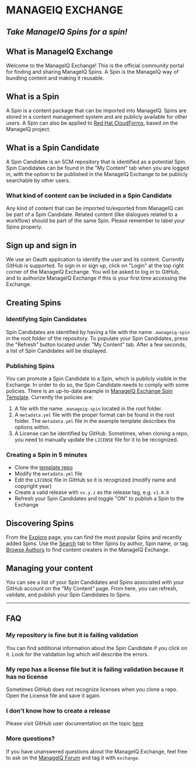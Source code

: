 # MANAGEIQ EXCHANGE

## *Take ManageIQ Spins for a spin!*

## What is ManageIQ Exchange
Welcome to the ManageIQ Exchange! This is the official community portal for finding and sharing ManageIQ Spins. A Spin is the ManageIQ way of bundling content and making it reusable.

## What is a Spin
A Spin is a content package that can be imported into ManageIQ. Spins are stored in a content management system and are publicly available for other users. A Spin can also be applied to [Red Hat CloudForms](https://www.redhat.com/en/technologies/management/cloudforms), based on the ManageIQ project.

## What is a Spin Candidate
A Spin Candidate is an SCM repository that is identified as a potential Spin. Spin Candidates can be found in the "My Content" tab when you are logged in, with the option to be published in the ManageIQ Exchange to be publicly searchable by other users.

### What kind of content can be included in a Spin Candidate
Any kind of content that can be imported to/exported from ManageIQ can be part of a Spin Candidate. Related content (like dialogues related to a workflow) should be part of the same Spin. Please remember to label your Spins properly.

## Sign up and sign in
We use an Oauth application to identify the user and its content. Currently GitHub is supported. To sign in or sign up, click on "Login" at the top right corner of the ManageIQ Exchange. You will be asked to log in to GitHub, and to authorize ManageIQ Exchange if this is your first time accessing the Exchange.

## Creating Spins

### Identifying Spin Candidates
Spin Candidates are identified by having a file with the name `.manageiq-spin` in the root folder of the repository. To populate your Spin Candidates, press the "Refresh" button located under "My Content" tab. After a few seconds, a list of Spin Candidates will be displayed.

### Publishing Spins
You can promote a Spin Candidate to a Spin, which is publicly visible in the Exchange. In order to do so, the Spin Candidate needs to comply with some policies. There is an up-to-date example in [ManageIQ Exchange Spin Template](https://github.com/ManageIQ-Exchange/manageiq-exchange-spin-template). Currently the policies are:

1. A file with the name `.manageiq-spin` located in the root folder.
2. A `metadata.yml` file with the proper format can be found in the root folder. The `metadata.yml` file in the example template describes the options within.
3. A License can be identified by GitHub. Sometimes, when cloning a repo, you need to manually update the `LICENSE` file for it to be recognized.

### Creating a Spin in 5 minutes
- Clone the [template repo](https://github.com/ManageIQ-Exchange/manageiq-exchange-spin-template)
- Modify the `metadata.yml` file
- Edit the `LICENSE` file in GitHub so it is recognized (modify name and copyright year)
- Create a valid release with `vx.y.z` as the release tag, e.g. `v1.0.0`
- Refresh your Spin Candidates and toggle "ON" to publish a Spin to the Exchange

## Discovering Spins

From the [Explore](/explore/) page, you can find the most popular Spins and recently added Spins. Use the [Search](/search/) tab to filter Spins by author, Spin name, or tag. [Browse Authors](/authors/) to find content creaters in the ManageIQ Exchange.

## Managing your content

You can see a list of your Spin Candidates and Spins associated with your GitHub account on the "My Content" page. From here, you can refresh, validate, and publish your Spin Candidates to Spins.

***

## FAQ

### My repository is fine but it is failing validation

You can find additional information about the Spin Candidate if you click on it. Look for the validation log which will describe the errors.

### My repo has a license file but it is failing validation because it has no license

Sometimes GitHub does not recognize licenses when you clone a repo. Open the License file and save it again.

### I don't know how to create a release

Please visit GitHub user documentation on the topic [here](https://help.github.com/articles/creating-releases/)

### More questions?

If you have unanswered questions about the ManageIQ Exchange, feel free to ask on the [ManageIQ Forum](http://talk.manageiq.org/) and tag it with `exchange`.
